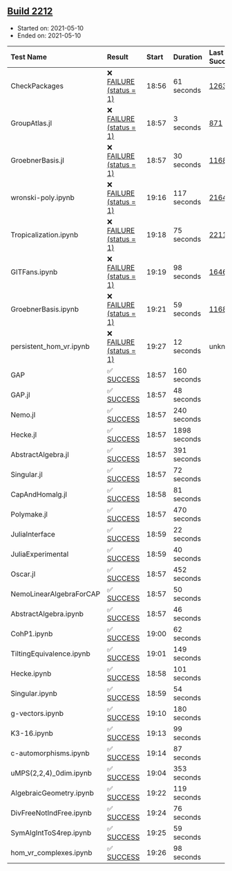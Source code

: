 ## [Build 2212](https://oscarci.mathematik.uni-kl.de/job/oscar-stable/2212/)

* Started on: 2021-05-10
* Ended on: 2021-05-10

| Test Name    | Result | Start | Duration | Last Success | First Failure |
|:-------------|:-------|:------|:---------|:-------------|:--------------|
| CheckPackages | ❌ [FAILURE (status = 1)](https://oscarci.mathematik.uni-kl.de/job/oscar-stable/2212/artifact/logs/build-2212/CheckPackages.log) | 18:56 | 61 seconds | [1263](https://oscarci.mathematik.uni-kl.de/job/oscar-stable/1263/) | [1264](https://oscarci.mathematik.uni-kl.de/job/oscar-stable/1264/) |
| GroupAtlas.jl | ❌ [FAILURE (status = 1)](https://oscarci.mathematik.uni-kl.de/job/oscar-stable/2212/artifact/logs/build-2212/GroupAtlas.jl.log) | 18:57 | 3 seconds | [871](https://oscarci.mathematik.uni-kl.de/job/oscar-stable/871/) | [872](https://oscarci.mathematik.uni-kl.de/job/oscar-stable/872/) |
| GroebnerBasis.jl | ❌ [FAILURE (status = 1)](https://oscarci.mathematik.uni-kl.de/job/oscar-stable/2212/artifact/logs/build-2212/GroebnerBasis.jl.log) | 18:57 | 30 seconds | [1168](https://oscarci.mathematik.uni-kl.de/job/oscar-stable/1168/) | [1169](https://oscarci.mathematik.uni-kl.de/job/oscar-stable/1169/) |
| wronski-poly.ipynb | ❌ [FAILURE (status = 1)](https://oscarci.mathematik.uni-kl.de/job/oscar-stable/2212/artifact/logs/build-2212/wronski-poly.ipynb.log) | 19:16 | 117 seconds | [2164](https://oscarci.mathematik.uni-kl.de/job/oscar-stable/2164/) | [2165](https://oscarci.mathematik.uni-kl.de/job/oscar-stable/2165/) |
| Tropicalization.ipynb | ❌ [FAILURE (status = 1)](https://oscarci.mathematik.uni-kl.de/job/oscar-stable/2212/artifact/logs/build-2212/Tropicalization.ipynb.log) | 19:18 | 75 seconds | [2211](https://oscarci.mathematik.uni-kl.de/job/oscar-stable/2211/) | [2212](https://oscarci.mathematik.uni-kl.de/job/oscar-stable/2212/) |
| GITFans.ipynb | ❌ [FAILURE (status = 1)](https://oscarci.mathematik.uni-kl.de/job/oscar-stable/2212/artifact/logs/build-2212/GITFans.ipynb.log) | 19:19 | 98 seconds | [1646](https://oscarci.mathematik.uni-kl.de/job/oscar-stable/1646/) | [1647](https://oscarci.mathematik.uni-kl.de/job/oscar-stable/1647/) |
| GroebnerBasis.ipynb | ❌ [FAILURE (status = 1)](https://oscarci.mathematik.uni-kl.de/job/oscar-stable/2212/artifact/logs/build-2212/GroebnerBasis.ipynb.log) | 19:21 | 59 seconds | [1168](https://oscarci.mathematik.uni-kl.de/job/oscar-stable/1168/) | [1169](https://oscarci.mathematik.uni-kl.de/job/oscar-stable/1169/) |
| persistent_hom_vr.ipynb | ❌ [FAILURE (status = 1)](https://oscarci.mathematik.uni-kl.de/job/oscar-stable/2212/artifact/logs/build-2212/persistent_hom_vr.ipynb.log) | 19:27 | 12 seconds | unknown | unknown |
| GAP | ✅ [SUCCESS](https://oscarci.mathematik.uni-kl.de/job/oscar-stable/2212/artifact/logs/build-2212/GAP.log) | 18:57 | 160 seconds |  |  |
| GAP.jl | ✅ [SUCCESS](https://oscarci.mathematik.uni-kl.de/job/oscar-stable/2212/artifact/logs/build-2212/GAP.jl.log) | 18:57 | 48 seconds |  |  |
| Nemo.jl | ✅ [SUCCESS](https://oscarci.mathematik.uni-kl.de/job/oscar-stable/2212/artifact/logs/build-2212/Nemo.jl.log) | 18:57 | 240 seconds |  |  |
| Hecke.jl | ✅ [SUCCESS](https://oscarci.mathematik.uni-kl.de/job/oscar-stable/2212/artifact/logs/build-2212/Hecke.jl.log) | 18:57 | 1898 seconds |  |  |
| AbstractAlgebra.jl | ✅ [SUCCESS](https://oscarci.mathematik.uni-kl.de/job/oscar-stable/2212/artifact/logs/build-2212/AbstractAlgebra.jl.log) | 18:57 | 391 seconds |  |  |
| Singular.jl | ✅ [SUCCESS](https://oscarci.mathematik.uni-kl.de/job/oscar-stable/2212/artifact/logs/build-2212/Singular.jl.log) | 18:57 | 72 seconds |  |  |
| CapAndHomalg.jl | ✅ [SUCCESS](https://oscarci.mathematik.uni-kl.de/job/oscar-stable/2212/artifact/logs/build-2212/CapAndHomalg.jl.log) | 18:58 | 81 seconds |  |  |
| Polymake.jl | ✅ [SUCCESS](https://oscarci.mathematik.uni-kl.de/job/oscar-stable/2212/artifact/logs/build-2212/Polymake.jl.log) | 18:57 | 470 seconds |  |  |
| JuliaInterface | ✅ [SUCCESS](https://oscarci.mathematik.uni-kl.de/job/oscar-stable/2212/artifact/logs/build-2212/JuliaInterface.log) | 18:59 | 22 seconds |  |  |
| JuliaExperimental | ✅ [SUCCESS](https://oscarci.mathematik.uni-kl.de/job/oscar-stable/2212/artifact/logs/build-2212/JuliaExperimental.log) | 18:59 | 40 seconds |  |  |
| Oscar.jl | ✅ [SUCCESS](https://oscarci.mathematik.uni-kl.de/job/oscar-stable/2212/artifact/logs/build-2212/Oscar.jl.log) | 18:57 | 452 seconds |  |  |
| NemoLinearAlgebraForCAP | ✅ [SUCCESS](https://oscarci.mathematik.uni-kl.de/job/oscar-stable/2212/artifact/logs/build-2212/NemoLinearAlgebraForCAP.log) | 18:57 | 50 seconds |  |  |
| AbstractAlgebra.ipynb | ✅ [SUCCESS](https://oscarci.mathematik.uni-kl.de/job/oscar-stable/2212/artifact/logs/build-2212/AbstractAlgebra.ipynb.log) | 18:57 | 46 seconds |  |  |
| CohP1.ipynb | ✅ [SUCCESS](https://oscarci.mathematik.uni-kl.de/job/oscar-stable/2212/artifact/logs/build-2212/CohP1.ipynb.log) | 19:00 | 62 seconds |  |  |
| TiltingEquivalence.ipynb | ✅ [SUCCESS](https://oscarci.mathematik.uni-kl.de/job/oscar-stable/2212/artifact/logs/build-2212/TiltingEquivalence.ipynb.log) | 19:01 | 149 seconds |  |  |
| Hecke.ipynb | ✅ [SUCCESS](https://oscarci.mathematik.uni-kl.de/job/oscar-stable/2212/artifact/logs/build-2212/Hecke.ipynb.log) | 18:58 | 101 seconds |  |  |
| Singular.ipynb | ✅ [SUCCESS](https://oscarci.mathematik.uni-kl.de/job/oscar-stable/2212/artifact/logs/build-2212/Singular.ipynb.log) | 18:59 | 54 seconds |  |  |
| g-vectors.ipynb | ✅ [SUCCESS](https://oscarci.mathematik.uni-kl.de/job/oscar-stable/2212/artifact/logs/build-2212/g-vectors.ipynb.log) | 19:10 | 180 seconds |  |  |
| K3-16.ipynb | ✅ [SUCCESS](https://oscarci.mathematik.uni-kl.de/job/oscar-stable/2212/artifact/logs/build-2212/K3-16.ipynb.log) | 19:13 | 99 seconds |  |  |
| c-automorphisms.ipynb | ✅ [SUCCESS](https://oscarci.mathematik.uni-kl.de/job/oscar-stable/2212/artifact/logs/build-2212/c-automorphisms.ipynb.log) | 19:14 | 87 seconds |  |  |
| uMPS(2,2,4)_0dim.ipynb | ✅ [SUCCESS](https://oscarci.mathematik.uni-kl.de/job/oscar-stable/2212/artifact/logs/build-2212/uMPS-2-2-4-_0dim.ipynb.log) | 19:04 | 353 seconds |  |  |
| AlgebraicGeometry.ipynb | ✅ [SUCCESS](https://oscarci.mathematik.uni-kl.de/job/oscar-stable/2212/artifact/logs/build-2212/AlgebraicGeometry.ipynb.log) | 19:22 | 119 seconds |  |  |
| DivFreeNotIndFree.ipynb | ✅ [SUCCESS](https://oscarci.mathematik.uni-kl.de/job/oscar-stable/2212/artifact/logs/build-2212/DivFreeNotIndFree.ipynb.log) | 19:24 | 76 seconds |  |  |
| SymAlgIntToS4rep.ipynb | ✅ [SUCCESS](https://oscarci.mathematik.uni-kl.de/job/oscar-stable/2212/artifact/logs/build-2212/SymAlgIntToS4rep.ipynb.log) | 19:25 | 59 seconds |  |  |
| hom_vr_complexes.ipynb | ✅ [SUCCESS](https://oscarci.mathematik.uni-kl.de/job/oscar-stable/2212/artifact/logs/build-2212/hom_vr_complexes.ipynb.log) | 19:26 | 98 seconds |  |  |
